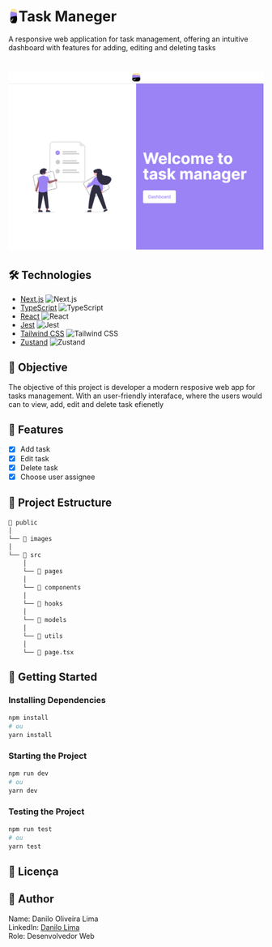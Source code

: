 <h1 style="display: flex; align-itens: center"> 
  <img witdth="60px" alt="icon dashboard" src="./public/images/logo-icon.svg" width="20px"/> 
  Task Maneger
</h1>

A responsive web application for task management, offering an intuitive dashboard with features for adding, editing and deleting tasks

<h1 align="center">
  <img alt="dashboard" src="./public/images/dashboard.png" />
</h1>

## 🛠️ Technologies

- [Next.js](https://nextjs.org/) ![Next.js](https://img.shields.io/badge/-Next.js-000?style=flat&logo=next.js&logoColor=white)
- [TypeScript](https://www.typescriptlang.org/) ![TypeScript](https://img.shields.io/badge/-TypeScript-3178C6?style=flat&logo=typescript&logoColor=white)
- [React](https://react.dev/) ![React](https://img.shields.io/badge/-React-61DAFB?style=flat&logo=react&logoColor=white)
- [Jest](https://jestjs.io/pt-BR/) ![Jest](https://img.shields.io/badge/-Jest-C21325?style=flat&logo=jest&logoColor=white)
- [Tailwind CSS](https://tailwindcss.com/) ![Tailwind CSS](https://img.shields.io/badge/-Tailwind_CSS-38B2AC?style=flat&logo=tailwind-css&logoColor=white)
- [Zustand](https://www.typescriptlang.org/) ![Zustand](https://img.shields.io/badge/-Zustand-000?style=flat)
## 🎯 Objective

The objective of this project is developer a modern resposive web app for tasks management. With an user-friendly interaface, where the users would can to view, add, edit and delete task efienetly

## 🔨 Features
- [x] Add task
- [x] Edit task
- [x] Delete task
- [x] Choose user assignee

## 📁 Project Estructure

```
📁 public
│
└── 📁 images
│   
└── 📁 src
    │
    └── 📁 pages
    │
    └── 📁 components
    │
    └── 📁 hooks
    │
    └── 📁 models
    │
    └── 📁 utils
    │
    └── 📄 page.tsx
```

## 🚦 Getting Started

### Installing Dependencies

```bash
npm install
# ou
yarn install
```

### Starting the Project

```bash
npm run dev
# ou
yarn dev
```

### Testing the Project

```bash
npm run test
# ou
yarn test
```


## 📝 Licença



## 🙋 Author

Name: Danilo Oliveira Lima  
LinkedIn: [Danilo Lima](https://www.linkedin.com/in/danilo-lima-a62aa91a0/)  
Role: Desenvolvedor Web
